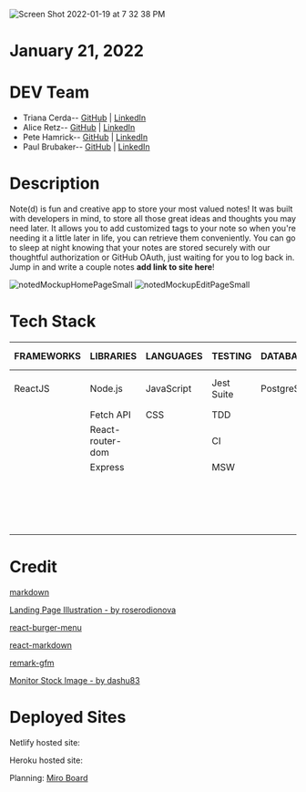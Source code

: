 ![Screen Shot 2022-01-19 at 7 32 38 PM](https://user-images.githubusercontent.com/80484840/150267378-d46bfaf8-58f8-493f-8e56-8a6a228e0815.png)

# January 21, 2022 


# DEV Team
* Triana Cerda--  [GitHub](https://github.com/trianacerda) | [LinkedIn](http://www.linkedin.com/in/triana-cerda/)
* Alice Retz--  [GitHub](https://github.com/Alice-Retz) | [LinkedIn](http://www.linkedin.com/in/aliceretz/)
* Pete Hamrick--  [GitHub](https://github.com/pete-hamrick) | [LinkedIn](http://www.linkedin.com/in/petehamrick/)
* Paul Brubaker--  [GitHub](https://github.com/p-brubaker) | [LinkedIn](http://www.linkedin.com/in/paul-brubaker-a94597176/)


# Description
Note(d) is fun and creative app to store your most valued notes! It was built with developers in mind, to store all those great ideas and thoughts you may need later. It allows you to add customized tags to your note so when you're needing it a little later in life, you can retrieve them conveniently. You can go to sleep at night knowing that your notes are stored securely with our thoughtful authorization or GitHub OAuth, just waiting for you to log back in. Jump in and write a couple notes **add link to site here**! 

![notedMockupHomePageSmall](https://user-images.githubusercontent.com/82128225/150397103-573ffcfa-88fa-496d-ba4a-aef8d765d482.png)
![notedMockupEditPageSmall](https://user-images.githubusercontent.com/82128225/150397232-68584881-81a2-4ad4-b854-96a8b49e6dd0.png)


# Tech Stack 
| FRAMEWORKS | LIBRARIES             | LANGUAGES  | TESTING    | DATABASES  | AUTH/ OAUTH    | TOOLS              |
|------------|-----------------------|------------|------------|------------|----------------|--------------------|
| ReactJS    | Node.js               | JavaScript | Jest Suite | PostgreSQL | JWT            | Visual Studios Code|
|            | Fetch API             | CSS        | TDD        |            |                | Heroku             |
|            | React-router-dom      |            | CI         |            |                | Netlify            |
|            | Express               |            | MSW        |            |                | Miro               |
|            |                       |            |            |            |                | BeeKeeper          |
|            |                       |            |            |            |                | PG Admin           |
|            |                       |            |            |            |                | Git                |
|            |                       |            |            |            |                | GitHub             |

# Credit
[markdown](https://www.tablesgenerator.com/markdown_tables)

[Landing Page Illustration - by roserodionova](https://www.freepik.com/roserodionova)

[react-burger-menu](https://github.com/negomi/react-burger-menu)

[react-markdown](https://github.com/remarkjs/react-markdown)

[remark-gfm](https://github.com/remarkjs/remark-gfm)

[Monitor Stock Image - by dashu83](https://www.freepik.com/dashu83)

# Deployed Sites

Netlify hosted site: 

Heroku hosted site: 

Planning: [Miro Board](https://miro.com/app/board/uXjVOXTiCEY=/?invite_link_id=785192754967)
